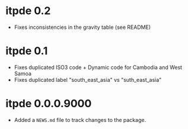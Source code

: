 # itpde 0.2

* Fixes inconsistencies in the gravity table (see README)

# itpde 0.1

* Fixes duplicated ISO3 code + Dynamic code for Cambodia and West Samoa
* Fixes duplicated label "south_east_asia" vs "suth_east_asia"

# itpde 0.0.0.9000

* Added a `NEWS.md` file to track changes to the package.
